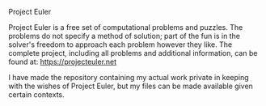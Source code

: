 Project Euler

Project Euler is a free set of computational problems and puzzles.
The problems do not specify a method of solution; part of the fun is in the solver's freedom to approach each problem however they like.
The complete project, including all problems and additional information, can be found at:
https://projecteuler.net

I have made the repository containing my actual work private in keeping with the wishes of Project Euler, but my files can be made available given certain contexts.
